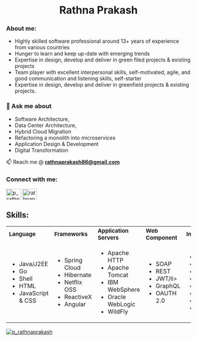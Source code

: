 <h1 align="center">Rathna Prakash</h1><!--
<h4>
• Highly skilled software professional around 13 years of experience from various countries. • Hunger to learn and keep up-date with emerging trends. • Expertise in design, develop and deliver in green filed projects & existing projects. • Team player with excellent interpersonal skills, self-motivated, agile, and good communication and listening skills, self-starter.</h4>-->
<h3 align="left">About me:</h3>
<p align="left">
    <ul>
        <li>Highly skilled software professional around 13+ years of experience from various countries </li>
        <li>Hunger to learn and keep up-date with emerging trends</li>
        <li>Expertise in design, develop and deliver in green filed projects & existing projects</li>
        <li>Team player with excellent interpersonal skills, self-motivated, agile, and good communication and listening skills, self-starter</li>
        <li>Expertise in design, develop and deliver in greenfield projects & existing projects.</li>
    </ul>
</p>

<h3 align="left">💬 Ask me about</h3>
            <ul> 
                <li>Software Architecture,</li>
                <li>Data Center Architecture,</li>
                <li>Hybrid Cloud Migration</li>
                <li>Refactoring a monolith into microservices</li>
                <li>Application Design & Development</li>
               <li>Digital Transformation</li>
            </ul>

📫 Reach me  @ **rathnaprakash86@gmail.com**

<h3 align="left">Connect with me:</h3>
<p align="left">
    <a href="https://twitter.com/p_rathnaprakash" target="blank"><img align="center" src="https://raw.githubusercontent.com/rahuldkjain/github-profile-readme-generator/master/src/images/icons/Social/twitter.svg" alt="p_rathnaprakash" height="30" width="40" /></a>
    <a href="https://linkedin.com/in/rathnaprakash" target="blank"><img align="center" src="https://raw.githubusercontent.com/rahuldkjain/github-profile-readme-generator/master/src/images/icons/Social/linked-in-alt.svg" alt="rathnaprakash" height="30" width="40" /></a>
</p>
<h2 align="left">Skills: </h2>
<table border="0">
    <tr border="0">
        <td><b style="font-size:15px">Language</b></td>
        <td><b style="font-size:15px">Frameworks</b></td>
        <td><b style="font-size:15px">Application Servers</b></td>
        <td><b style="font-size:15px">Web Component</b></td>
        <td><b style="font-size:15px">Infrastructure </b></td>
        <td><b style="font-size:15px">Domains</b></td>
    </tr>
    <tr>
        <td>
            <ul> 
                <li>Java/J2EE</li>
                <li>Go</li>
                <li>Shell</li>
                <li>HTML</li>
               <li>JavaScript & CSS</li>
            </ul>
        </td>
        <td>
            <ul>
                <li>Spring Cloud</li>
                <li>Hibernate</li>
                <li>Netflix OSS</li>
                <li>ReactiveX</li>
                <li>Angular</li>
            </ul>
        </td>
     <td>
            <ul>
                <li>Apache HTTP</li>
                <li>Apache Tomcat</li>
                <li>IBM WebSphere</li>
                <li>Oracle WebLogic</li>
                <li>WildFly</li>
            </ul>
        </td>
          <td>
            <ul> 
                <li>SOAP</li>
                <li>REST</li>
                <li>JWT/li>
                <li>GraphQL</li>
                <li>OAUTH 2.0</li>
            </ul>
        </td>
       <td>
            <ul>
                <li>Kubernetes</li>
                 <li>Dockers</li>
                <li>Jenkins</li>
                <li>UDeploy</li>
                <li>AWS</li>
                <li>AZURE</li>
                <li>VMware</li>
                 <li>GCP</li>
            </ul>
        </td>
         <td>
          <ul>
              <li>Banking</li>
              <li>Trade Finance</li>
              <li>Tax</li>
              <li>Logistics</li>
              <li>Health Care</li>
          </ul>
      </td>
    </tr>
</table>


<p align="left"> <a href="https://twitter.com/p_rathnaprakash" target="blank"><img src="https://img.shields.io/twitter/follow/p_rathnaprakash?logo=twitter&style=for-the-badge" alt="p_rathnaprakash" /></a> </p>
<br>



